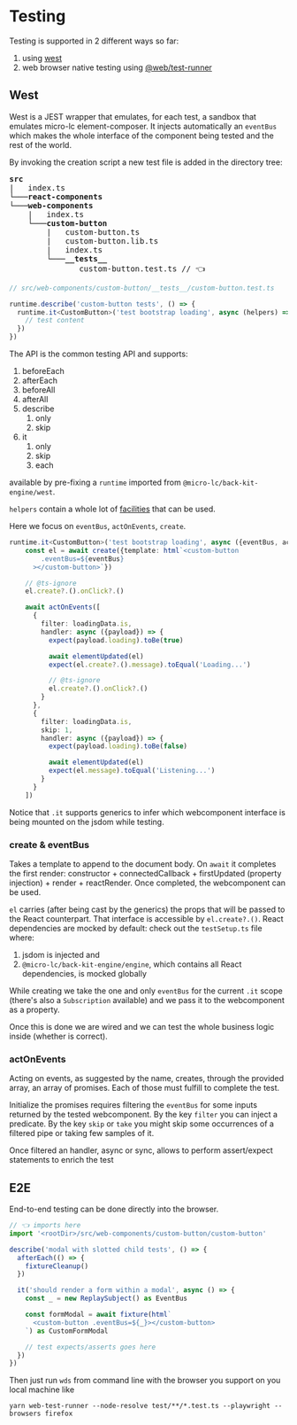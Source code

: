 # Testing

Testing is supported in 2 different ways so far:

1. using [west](https://github.com/micro-lc/back-kit-engine/blob/main/west/README.md)
2. web browser native testing using [@web/test-runner](https://modern-web.dev/guides/test-runner/getting-started/)

## West

West is a JEST wrapper that emulates, for each test, a sandbox that emulates micro-lc element-composer.
It injects automatically an `eventBus` which makes the whole interface of the component being tested and
the rest of the world.

By invoking the creation script a new test file is added in the directory tree:

<pre>
<strong>src</strong>
|   index.ts
└───<strong>react-components</strong>
└───<strong>web-components</strong>
    |   index.ts
    └───<strong>custom-button</strong>
        |   custom-button.ts
        |   custom-button.lib.ts
        |   index.ts
        └───<strong>__tests__</strong>
               custom-button.test.ts // 👈
</pre>

```typescript
// src/web-components/custom-button/__tests__/custom-button.test.ts

runtime.describe('custom-button tests', () => {
  runtime.it<CustomButton>('test bootstrap loading', async (helpers) => {
    // test content
  })
})
```

The API is the common testing API and supports:

1. beforeEach
2. afterEach
3. beforeAll
4. afterAll
5. describe
   1. only
   2. skip
6. it
   1. only
   2. skip
   3. each

available by pre-fixing a `runtime` imported from `@micro-lc/back-kit-engine/west`.

`helpers` contain a whole lot of [facilities](https://github.com/micro-lc/back-kit-engine/tree/main/west#how-to-use) that can be used.

Here we focus on `eventBus`, `actOnEvents`, `create`.

```typescript
runtime.it<CustomButton>('test bootstrap loading', async ({eventBus, actOnEvents, create}) => {
    const el = await create({template: html`<custom-button
        .eventBus=${eventBus}
      ></custom-button>`})

    // @ts-ignore
    el.create?.().onClick?.()

    await actOnEvents([
      {
        filter: loadingData.is,
        handler: async ({payload}) => {
          expect(payload.loading).toBe(true)

          await elementUpdated(el)
          expect(el.create?.().message).toEqual('Loading...')

          // @ts-ignore
          el.create?.().onClick?.()
        }
      },
      {
        filter: loadingData.is,
        skip: 1,
        handler: async ({payload}) => {
          expect(payload.loading).toBe(false)

          await elementUpdated(el)
          expect(el.message).toEqual('Listening...')
        }
      }
    ])
```

Notice that `.it` supports generics to infer which webcomponent interface
is being mounted on the jsdom while testing.

### create & eventBus

Takes a template to append to the document body. On `await` it completes the first
render: constructor + connectedCallback + firstUpdated (property injection) + render + reactRender.
Once completed, the webcomponent can be used.

`el` carries (after being cast by the generics) the props that will be passed to the React counterpart.
That interface is accessible by `el.create?.()`. React dependencies are mocked by default: 
check out the `testSetup.ts` file where:

1. jsdom is injected and
2. `@micro-lc/back-kit-engine/engine`, which contains all React dependencies, is mocked globally

While creating we take the one and only `eventBus` for the current
`.it` scope (there's also a `Subscription` available) and we pass it
to the webcomponent as a property.

Once this is done we are wired and we can test the whole business logic inside (whether is correct).

### actOnEvents

Acting on events, as suggested by the name, creates, through the
provided array, an array of promises. Each of those must fulfill to 
complete the test.

Initialize the promises requires filtering the `eventBus` for
some inputs returned by the tested webcomponent. By the key
`filter` you can inject a predicate. By the key `skip` or `take`
you might skip some occurrences of a filtered pipe or taking few
samples of it.

Once filtered an handler, async or sync, allows to perform
assert/expect statements to enrich the test

## E2E

End-to-end testing can be done directly into the browser.

```typescript
// 👈 imports here
import '<rootDir>/src/web-components/custom-button/custom-button'

describe('modal with slotted child tests', () => {
  afterEach(() => {
    fixtureCleanup()
  })

  it('should render a form within a modal', async () => {
    const _ = new ReplaySubject() as EventBus

    const formModal = await fixture(html`
      <custom-button .eventBus=${_}></custom-button>
    `) as CustomFormModal

    // test expects/asserts goes here
  })
})
```

Then just run `wds` from command line with the browser you 
support on you local machine like

```shell
yarn web-test-runner --node-resolve test/**/*.test.ts --playwright --browsers firefox
```